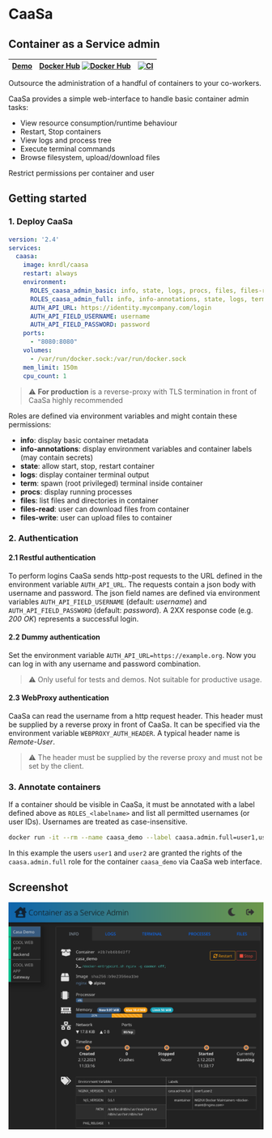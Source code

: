 # CaaSa

## Container as a Service admin

| [Demo](https://knrdl.github.io/caasa/) | [Docker Hub](https://hub.docker.com/r/knrdl/caasa) [![Docker Hub](https://img.shields.io/docker/pulls/knrdl/caasa.svg?logo=docker&style=popout-square)](https://hub.docker.com/r/knrdl/caasa) | [![CI](https://github.com/knrdl/caasa/actions/workflows/docker-image.yml/badge.svg)](https://github.com/knrdl/caasa/actions/workflows/docker-image.yml)
|----------------------------------------|-----------------------------------------------------------------------------------------------------------------------------------------------------------------------------------------------| ----------- |

Outsource the administration of a handful of containers to your co-workers.

CaaSa provides a simple web-interface to handle basic container admin tasks:

* View resource consumption/runtime behaviour
* Restart, Stop containers
* View logs and process tree
* Execute terminal commands
* Browse filesystem, upload/download files

Restrict permissions per container and user

## Getting started

### 1. Deploy CaaSa

```yaml
version: '2.4'
services:
  caasa:
    image: knrdl/caasa
    restart: always
    environment:
      ROLES_caasa_admin_basic: info, state, logs, procs, files, files-read
      ROLES_caasa_admin_full: info, info-annotations, state, logs, term, procs, files, files-read, files-write
      AUTH_API_URL: https://identity.mycompany.com/login
      AUTH_API_FIELD_USERNAME: username
      AUTH_API_FIELD_PASSWORD: password
    ports:
      - "8080:8080"
    volumes:
      - /var/run/docker.sock:/var/run/docker.sock
    mem_limit: 150m
    cpu_count: 1
```

> :warning: **For production** is a reverse-proxy with TLS termination in front of CaaSa highly recommended

Roles are defined via environment variables and might contain these permissions:

* **info**: display basic container metadata
* **info-annotations**: display environment variables and container labels (may contain secrets)
* **state**: allow start, stop, restart container
* **logs**: display container terminal output
* **term**: spawn (root privileged) terminal inside container
* **procs**: display running processes
* **files**: list files and directories in container
* **files-read**: user can download files from container
* **files-write**: user can upload files to container

### 2. Authentication

#### 2.1 Restful authentication

To perform logins CaaSa sends http-post requests to the URL defined in the environment variable `AUTH_API_URL`. The requests contain a json body with username and password. The json field names are defined via environment variables `AUTH_API_FIELD_USERNAME` (default: *username*) and `AUTH_API_FIELD_PASSWORD` (default: *password*). A 2XX response code (e.g. *200 OK*) represents a successful login.

#### 2.2 Dummy authentication

Set the environment variable `AUTH_API_URL=https://example.org`. Now you can log in with any username and password combination.

> :warning: Only useful for tests and demos. Not suitable for productive usage.

#### 2.3 WebProxy authentication

CaaSa can read the username from a http request header. This header must be supplied by a reverse proxy in front of CaaSa. It can be specified via the environment variable `WEBPROXY_AUTH_HEADER`. A typical header name is *Remote-User*.

> :warning: The header must be supplied by the reverse proxy and must not be set by the client.

### 3. Annotate containers

If a container should be visible in CaaSa, it must be annotated with a label defined above as `ROLES_<labelname>` and list all permitted usernames (or user IDs). Usernames are treated as case-insensitive.

```bash
docker run -it --rm --name caasa_demo --label caasa.admin.full=user1,user2 nginx:alpine
```

In this example the users `user1` and `user2` are granted the rights of the `caasa.admin.full` role for the container `caasa_demo` via CaaSa web interface.

## Screenshot

![Screenshot](screenshot.png)
